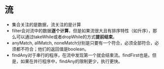 # 流
- 集合关注的是数据，流关注的是计算
- filter会对流中的数据**逐个计算**，但是如果流很大且有排序特性（如升序），那么可以通过takeWhile或者dropWhile的方式**提前结束**。
- anyMatch, allMatch, noneMatch分别是只要有一个符合，必须全部符合，必须都不符合；他们的返回值是boolean。
- findAny对于串行的程序，在流中发现第一个就会结束流。findFirst也是。但是，如果在并行程序中，findAny的限制更少，执行更快。